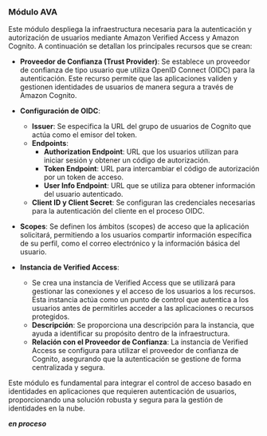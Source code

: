 ### Módulo AVA

Este módulo despliega la infraestructura necesaria para la autenticación y autorización de usuarios mediante Amazon Verified Access y Amazon Cognito. A continuación se detallan los principales recursos que se crean:

- **Proveedor de Confianza (Trust Provider)**: Se establece un proveedor de confianza de tipo usuario que utiliza OpenID Connect (OIDC) para la autenticación. Este recurso permite que las aplicaciones validen y gestionen identidades de usuarios de manera segura a través de Amazon Cognito.

- **Configuración de OIDC**: 
  - **Issuer**: Se especifica la URL del grupo de usuarios de Cognito que actúa como el emisor del token.
  - **Endpoints**:
    - **Authorization Endpoint**: URL que los usuarios utilizan para iniciar sesión y obtener un código de autorización.
    - **Token Endpoint**: URL para intercambiar el código de autorización por un token de acceso.
    - **User Info Endpoint**: URL que se utiliza para obtener información del usuario autenticado.
  - **Client ID y Client Secret**: Se configuran las credenciales necesarias para la autenticación del cliente en el proceso OIDC.

- **Scopes**: Se definen los ámbitos (scopes) de acceso que la aplicación solicitará, permitiendo a los usuarios compartir información específica de su perfil, como el correo electrónico y la información básica del usuario.

- **Instancia de Verified Access**: 
  - Se crea una instancia de Verified Access que se utilizará para gestionar las conexiones y el acceso de los usuarios a los recursos. Esta instancia actúa como un punto de control que autentica a los usuarios antes de permitirles acceder a las aplicaciones o recursos protegidos.
  - **Descripción**: Se proporciona una descripción para la instancia, que ayuda a identificar su propósito dentro de la infraestructura.
  - **Relación con el Proveedor de Confianza**: La instancia de Verified Access se configura para utilizar el proveedor de confianza de Cognito, asegurando que la autenticación se gestione de forma centralizada y segura.

Este módulo es fundamental para integrar el control de acceso basado en identidades en aplicaciones que requieren autenticación de usuarios, proporcionando una solución robusta y segura para la gestión de identidades en la nube.

***en proceso***

